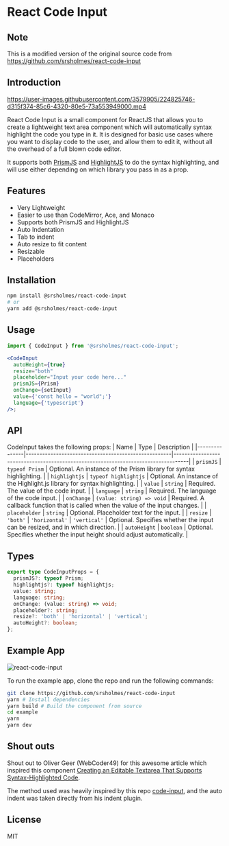 # React Code Input

## Note

This is a modified version of the original source code from <https://github.com/srsholmes/react-code-input>

## Introduction

<https://user-images.githubusercontent.com/3579905/224825746-d315f374-85c6-4320-80e5-73a553949000.mp4>

React Code Input is a small component for ReactJS that allows you to create a lightweight text area component which will automatically syntax highlight the code you type in it. It is designed for basic use cases where you want to display code to the user, and allow them to edit it, without all the overhead of a full blown code editor.

It supports both [PrismJS](https://prismjs.com/) and [HighlightJS](https://highlightjs.org/) to do the syntax highlighting, and will use either depending on which library you pass in as a prop.

## Features

- Very Lightweight
- Easier to use than CodeMirror, Ace, and Monaco
- Supports both PrismJS and HighlightJS
- Auto Indentation
- Tab to indent
- Auto resize to fit content
- Resizable
- Placeholders

## Installation

```bash
npm install @srsholmes/react-code-input
# or
yarn add @srsholmes/react-code-input
```

## Usage

```jsx
import { CodeInput } from '@srsholmes/react-code-input';

<CodeInput
  autoHeight={true}
  resize="both"
  placeholder="Input your code here..."
  prismJS={Prism}
  onChange={setInput}
  value={'const hello = "world";'}
  language={'typescript'}
/>;
```

## API

CodeInput takes the following props:
| Name | Type | Description |
|---------------|-----------------------------------------------------|-----------------------------------------------------------------------------------|
| `prismJS` | `typeof Prism` | Optional. An instance of the Prism library for syntax highlighting. |
| `highlightjs` | `typeof highlightjs` | Optional. An instance of the Highlight.js library for syntax highlighting. |
| `value` | `string` | Required. The value of the code input. |
| `language` | `string` | Required. The language of the code input. |
| `onChange` | `(value: string) => void` | Required. A callback function that is called when the value of the input changes. |
| `placeholder` | `string` | Optional. Placeholder text for the input. |
| `resize` | `'both'` \| `'horizontal'` \| `'vertical'` | Optional. Specifies whether the input can be resized, and in which direction. |
| `autoHeight` | `boolean` | Optional. Specifies whether the input height should adjust automatically. |

## Types

```ts
export type CodeInputProps = {
  prismJS?: typeof Prism;
  highlightjs?: typeof highlightjs;
  value: string;
  language: string;
  onChange: (value: string) => void;
  placeholder?: string;
  resize?: 'both' | 'horizontal' | 'vertical';
  autoHeight?: boolean;
};
```

## Example App

![react-code-input](./resources/example.png 'react-code-input')

To run the example app, clone the repo and run the following commands:

```bash
git clone https://github.com/srsholmes/react-code-input
yarn # Install dependencies
yarn build # Build the component from source
cd example
yarn
yarn dev
```

## Shout outs

Shout out to Oliver Geer (WebCoder49) for this awesome article which inspired this component [Creating an Editable Textarea That Supports Syntax-Highlighted Code](https://css-tricks.com/creating-an-editable-textarea-that-supports-syntax-highlighted-code/).

The method used was heavily inspired by this repo [code-input](https://github.com/WebCoder49/code-input), and the auto indent was taken directly from his indent plugin.

## License

MIT
